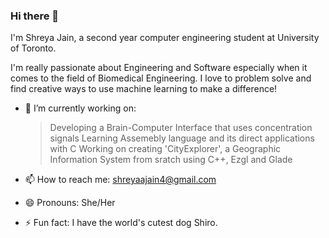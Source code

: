 ### Hi there 👋

I'm Shreya Jain, a second year computer engineering student at University of Toronto.

I'm really passionate about Engineering and Software especially when it comes to the field of Biomedical Engineering. I love to problem solve and find creative ways to use machine learning to make a difference!


- 🔭 I’m currently working on: 
    > Developing a Brain-Computer Interface that uses concentration signals
    > Learning Assemebly language and its direct applications with C
    > Working on creating 'CityExplorer', a Geographic Information System from sratch using C++, Ezgl and Glade
    
- 📫 How to reach me: shreyaajain4@gmail.com

- 😄 Pronouns: She/Her

- ⚡ Fun fact: I have the world's cutest dog Shiro.

<!--

Here are some ideas to get you started:

- 🔭 I’m currently working on ...
- 🌱 I’m currently learning ...
- 👯 I’m looking to collaborate on ...
- 🤔 I’m looking for help with ...
- 💬 Ask me about ...
- 📫 How to reach me: ...
- 😄 Pronouns: ...
- ⚡ Fun fact: ...
-->
